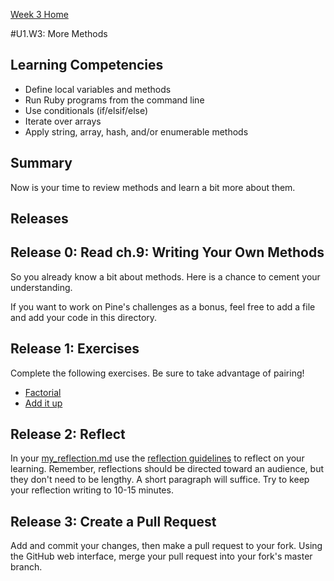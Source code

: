 [Week 3 Home](../)

#U1.W3: More Methods

## Learning Competencies
- Define local variables and methods
- Run Ruby programs from the command line
- Use conditionals (if/elsif/else)
- Iterate over arrays
- Apply string, array, hash, and/or enumerable methods

## Summary
Now is your time to review methods and learn a bit more about them.

## Releases

## Release 0: Read ch.9: Writing Your Own Methods
So you already know a bit about methods. Here is a chance to cement your understanding.

If you want to work on Pine's challenges as a bonus, feel free to add a file and add your code in this directory.

## Release 1: Exercises
Complete the following exercises. Be sure to take advantage of pairing!

- [Factorial](../exercises/19-factorial)
- [Add it up](../exercises/20-add-it-up)

## Release 2: Reflect
In your [my_reflection.md](my_reflection.md) use the [reflection guidelines](https://github.com/Devbootcamp/phase-0-handbook/blob/master/coding-references/reflection-guidelines.md) to reflect on your learning. Remember, reflections should be directed toward an audience, but they don't need to be lengthy. A short paragraph will suffice. Try to keep your reflection writing to 10-15 minutes.

## Release 3: Create a Pull Request
Add and commit your changes, then make a pull request to your fork. Using the GitHub web interface, merge your pull request into your fork's master branch.